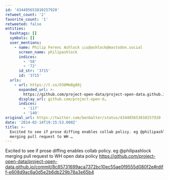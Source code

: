 ```yaml
---
id: '434405653810257920'
retweet_count: '2'
favorite_count: '1'
retweeted: false
entities:
  hashtags: []
  symbols: []
  user_mentions:
    - name: Philip Ferenc Ashlock 🇺🇲@ashlock@mastodon.social
      screen_name: philipashlock
      indices:
        - '58'
        - '72'
      id_str: '3715'
      id: '3715'
  urls:
    - url: https://t.co/O36Mm8g80j
      expanded_url: >-
        https://github.com/project-open-data/project-open-data.github.io/commit/8c85731699aca7372bc10ec55ae0f9555d080f2e#rdiff-e608d9ac6a0d5e2b6db229b78a3e65b4
      display_url: github.com/project-open-d…
      indices:
        - '117'
        - '140'
original_url: https://twitter.com/benbalter/status/434405653810257920
date: '2014-02-14T19:15:53.000Z'
title: >-
  Excited to see if prose diffing enables collab policy. eg @philipashlock
  merging pull request to WH …
---
```


Excited to see if prose diffing enables collab policy. eg @philipashlock merging pull request to WH open data policy https://github.com/project-open-data/project-open-data.github.io/commit/8c85731699aca7372bc10ec55ae0f9555d080f2e#rdiff-e608d9ac6a0d5e2b6db229b78a3e65b4